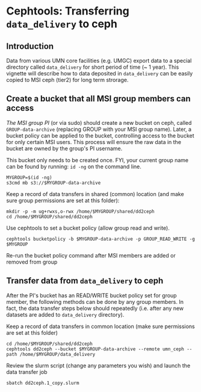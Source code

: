 # Cephtools: Transferring `data_delivery` to ceph


## Introduction

Data from various UMN core facilities (e.g. UMGC) export data to a special directory called `data_delivery` for short period of time (~ 1 year). This vignette will describe how to data deposited in `data_delivery` can be easily copied to MSI ceph (tier2) for long term strorage. 



## Create a bucket that all MSI group members can access

*The MSI group PI* (or via sudo) should create a new bucket on ceph, called `GROUP-data-archive` (replacing GROUP with your MSI group name). Later, a bucket policy can be applied to the bucket, controlling access to the bucket for only certain MSI users. This process will ensure the raw data in the bucket are owned by the group's PI username. 

This bucket only needs to be created once. FYI, your current group name can be found by running: `id -ng` on the command line. 




```
MYGROUP=$(id -ng)
s3cmd mb s3://$MYGROUP-data-archive
```

Keep a record of data transfers in shared (common) location (and make sure group permissions are set at this folder):

```
mkdir -p -m ug+rwxs,o-rwx /home/$MYGROUP/shared/dd2ceph
cd /home/$MYGROUP/shared/dd2ceph
```


Use cephtools to set a bucket policy (allow group read and write). 

```
cephtools bucketpolicy -b $MYGROUP-data-archive -p GROUP_READ_WRITE -g $MYGROUP
```


Re-run the bucket policy command after MSI members are added or removed from group




## Transfer data from `data_delivery` to ceph

After the PI's bucket has an READ/WRITE bucket policy set for group member, the following methods can be done by any group members. In fact, the data transfer steps below should repeatedly (i.e. after any new datasets are added to `data_delivery` directory). 



Keep a record of data transfers in common location (make sure permissions are set at this folder)

```
cd /home/$MYGROUP/shared/dd2ceph
cephtools dd2ceph --bucket $MYGROUP-data-archive --remote umn_ceph --path /home/$MYGROUP/data_delivery
```



Review the slurm script (change any parameters you wish) and launch the data transfer job

```
sbatch dd2ceph.1_copy.slurm
```




